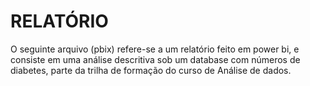 

# RELATÓRIO 

O seguinte arquivo (pbix) refere-se a um relatório feito em power bi, e consiste em uma análise descritiva sob um database com números de diabetes, parte da trilha de formação do curso de Análise de dados.



